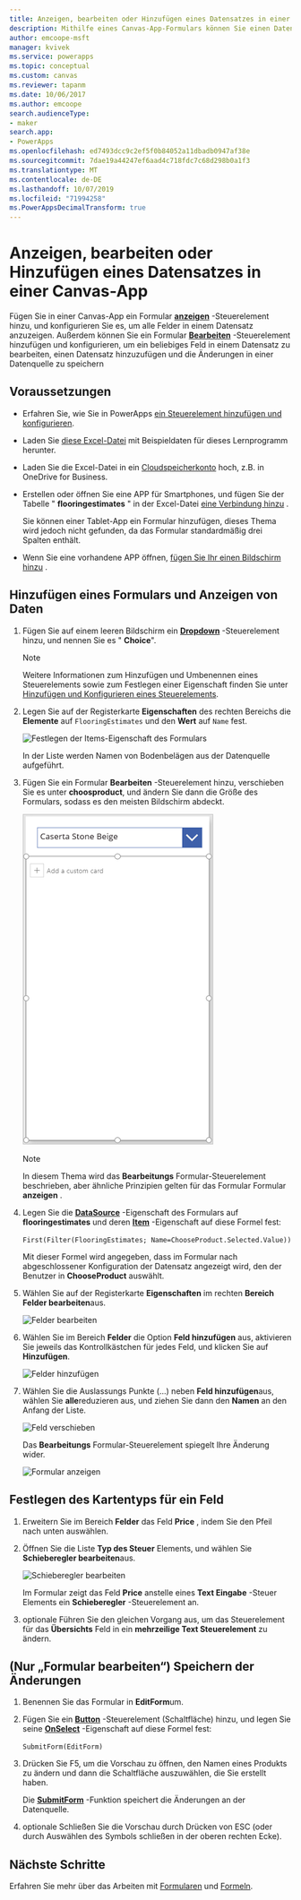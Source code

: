 ```yaml
---
title: Anzeigen, bearbeiten oder Hinzufügen eines Datensatzes in einer Canvas-App | Microsoft-Dokumentation
description: Mithilfe eines Canvas-App-Formulars können Sie einen Datensatz aus einer Tabelle in der Datenquelle anzeigen, bearbeiten oder hinzufügen.
author: emcoope-msft
manager: kvivek
ms.service: powerapps
ms.topic: conceptual
ms.custom: canvas
ms.reviewer: tapanm
ms.date: 10/06/2017
ms.author: emcoope
search.audienceType:
- maker
search.app:
- PowerApps
ms.openlocfilehash: ed7493dcc9c2ef5f0b84052a11dbadb0947af38e
ms.sourcegitcommit: 7dae19a44247ef6aad4c718fdc7c68d298b0a1f3
ms.translationtype: MT
ms.contentlocale: de-DE
ms.lasthandoff: 10/07/2019
ms.locfileid: "71994258"
ms.PowerAppsDecimalTransform: true
---
```

# <a name="show-edit-or-add-a-record-in-a-canvas-app"></a>Anzeigen, bearbeiten oder Hinzufügen eines Datensatzes in einer Canvas-App

Fügen Sie in einer Canvas-App ein Formular **[anzeigen](controls/control-form-detail.md)** -Steuerelement hinzu, und konfigurieren Sie es, um alle Felder in einem Datensatz anzuzeigen. Außerdem können Sie ein Formular **[Bearbeiten](controls/control-form-detail.md)** -Steuerelement hinzufügen und konfigurieren, um ein beliebiges Feld in einem Datensatz zu bearbeiten, einen Datensatz hinzuzufügen und die Änderungen in einer Datenquelle zu speichern

## <a name="prerequisites"></a>Voraussetzungen

- Erfahren Sie, wie Sie in PowerApps [ein Steuerelement hinzufügen und konfigurieren](add-configure-controls.md).
- Laden Sie [diese Excel-Datei](https://az787822.vo.msecnd.net/documentation/get-started-from-data/FlooringEstimates.xlsx) mit Beispieldaten für dieses Lernprogramm herunter.
- Laden Sie die Excel-Datei in ein [Cloudspeicherkonto](connections/cloud-storage-blob-connections.md) hoch, z.B. in OneDrive for Business.
- Erstellen oder öffnen Sie eine APP für Smartphones, und fügen Sie der Tabelle " **flooringestimates** " in der Excel-Datei [eine Verbindung hinzu](add-data-connection.md) .

    Sie können einer Tablet-App ein Formular hinzufügen, dieses Thema wird jedoch nicht gefunden, da das Formular standardmäßig drei Spalten enthält.

- Wenn Sie eine vorhandene APP öffnen, [fügen Sie Ihr einen Bildschirm hinzu](add-screen-context-variables.md) .

## <a name="add-a-form-and-show-data"></a>Hinzufügen eines Formulars und Anzeigen von Daten
1. Fügen Sie auf einem leeren Bildschirm ein **[Dropdown](controls/control-drop-down.md)** -Steuerelement hinzu, und nennen Sie es " **Choice**".

    > [!NOTE]
   > Weitere Informationen zum Hinzufügen und Umbenennen eines Steuerelements sowie zum Festlegen einer Eigenschaft finden Sie unter [Hinzufügen und Konfigurieren eines Steuerelements](add-configure-controls.md).

1. Legen Sie auf der Registerkarte **Eigenschaften** des rechten Bereichs die **Elemente** auf `FlooringEstimates` und den **Wert** auf `Name` fest.

    ![Festlegen der Items-Eigenschaft des Formulars](./media/add-form/items-property.png)

    In der Liste werden Namen von Bodenbelägen aus der Datenquelle aufgeführt.

1. Fügen Sie ein Formular **Bearbeiten** -Steuerelement hinzu, verschieben Sie es unter **choosproduct**, und ändern Sie dann die Größe des Formulars, sodass es den meisten Bildschirm abdeckt.

    ![Ein Formular hinzufügen](./media/add-form/add-a-form.png)

    > [!NOTE]
   > In diesem Thema wird das **Bearbeitungs** Formular-Steuerelement beschrieben, aber ähnliche Prinzipien gelten für das Formular Formular **anzeigen** .

1. Legen Sie die **[DataSource](controls/control-form-detail.md)** -Eigenschaft des Formulars auf **flooringestimates** und deren **[Item](controls/control-form-detail.md)** -Eigenschaft auf diese Formel fest:

    `First(Filter(FlooringEstimates; Name=ChooseProduct.Selected.Value))`

   Mit dieser Formel wird angegeben, dass im Formular nach abgeschlossener Konfiguration der Datensatz angezeigt wird, den der Benutzer in **ChooseProduct** auswählt.

1. Wählen Sie auf der Registerkarte **Eigenschaften** im rechten **Bereich Felder bearbeiten**aus.

    ![Felder bearbeiten](./media/add-form/edit-fields.png)

1. Wählen Sie im Bereich **Felder** die Option **Feld hinzufügen** aus, aktivieren Sie jeweils das Kontrollkästchen für jedes Feld, und klicken Sie auf **Hinzufügen**.

    ![Felder hinzufügen](./media/add-form/add-fields.png)

1. Wählen Sie die Auslassungs Punkte (...) neben **Feld hinzufügen**aus, wählen Sie **alle**reduzieren aus, und ziehen Sie dann den **Namen** an den Anfang der Liste.

    ![Feld verschieben](./media/add-form/move-field.png)

    Das **Bearbeitungs** Formular-Steuerelement spiegelt Ihre Änderung wider.

    ![Formular anzeigen](./media/add-form/show-form1.png)

## <a name="set-the-card-type-for-a-field"></a>Festlegen des Kartentyps für ein Feld
1. Erweitern Sie im Bereich **Felder** das Feld **Price** , indem Sie den Pfeil nach unten auswählen.

1. Öffnen Sie die Liste **Typ des Steuer** Elements, und wählen Sie **Schieberegler bearbeiten**aus.

    ![Schieberegler bearbeiten](./media/add-form/edit-slider.png)

    Im Formular zeigt das Feld **Price** anstelle eines **Text Eingabe** -Steuer Elements ein **Schieberegler** -Steuerelement an.

1. optionale Führen Sie den gleichen Vorgang aus, um das Steuerelement für das **Übersichts** Feld in ein **mehrzeilige Text Steuerelement** zu ändern.

## <a name="edit-form-only-save-changes"></a>(Nur „Formular bearbeiten“) Speichern der Änderungen

1. Benennen Sie das Formular in **EditForm**um.

1. Fügen Sie ein **[Button](controls/control-button.md)** -Steuerelement (Schaltfläche) hinzu, und legen Sie seine **[OnSelect](controls/properties-core.md)** -Eigenschaft auf diese Formel fest:

   `SubmitForm(EditForm)`

1. Drücken Sie F5, um die Vorschau zu öffnen, den Namen eines Produkts zu ändern und dann die Schaltfläche auszuwählen, die Sie erstellt haben.

    Die **[SubmitForm](functions/function-form.md)** -Funktion speichert die Änderungen an der Datenquelle.

1. optionale Schließen Sie die Vorschau durch Drücken von ESC (oder durch Auswählen des Symbols schließen in der oberen rechten Ecke).

## <a name="next-steps"></a>Nächste Schritte
Erfahren Sie mehr über das Arbeiten mit [Formularen](working-with-forms.md) und [Formeln](working-with-formulas.md).
